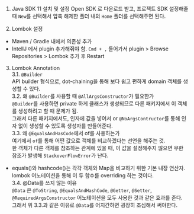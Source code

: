 1. Java SDK 11 설치 및 설정
Open SDK 로 다운로드 받고, 프로젝트 SDK 설정해줄 때 `New`를 선택해서 압축 해제한 폴더 내의 `Home` 폴더를 선택해주면 된다.

2. Lombok 설정
* Maven / Gradle 내에서 의존성 추가
* IntellJ 에서 plugin 추가해줘야 함.
`Cmd + ,` 들어가서 plugin > Browse Repositories > Lombok 추가 후 Restart

3. Lombok Annotation<br />
3.1. `@Builder` <br />
API builder 형식으로, dot-chaining을 통해 보다 쉽고 편하게 domain 객체를 생성할 수 있다.<br />
3.2. 왜 `@Builder`를 사용할 때 `@AllArgsConstructor`가 필요한가<br />
`@Builder`를 사용하면 private 하게 클래스가 생성되므로 다른 패키지에서 이 객체를 생성하려고 할 때 문제가 됨.<br />
그래서 다른 패키지에서도, 인자에 값을 넣어서 or `@NoArgsContructor`를 통해 인자 없이 생성할 수 있도록 생성자를 만들어준다.<br />
3.3. 왜 `@EqualsAndHasCode`에서 of를 사용하는가 <br />
여기에서 `of`를 통해 어떤 값으로 객체를 비교하겠다는 선언을 해주는 것.<br />
한 객체가 다른 객체를 참조하는 관계에 있을 때, 이 값을 설정해주지 않으면 무한 참조가 발생해 `StackoverFlowError`가 난다.<br />
* equals()와 hashcode()는 각각 객체와 Map을 비교하기 위한 기본 내장 연산자. lombok 어노테이션을 통해 이 두 함수를 overriding 하는 것이다. <br />
3.4. @Data를 쓰지 않는 이유<br />
`@Data` 은 `@ToString`, `@EqualsAndHashCode`, `@Getter`, `@Setter`, `@RequiredArgsConstructor` 어노테이션을 모두 사용한 것과 같은 효과를 준다.<br />
그래서 위 3.3.과 같은 이유로 `@Data`를 어지간하면 굉장히 조심해서 써야한다.<br />